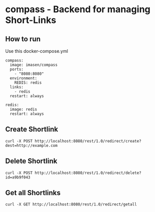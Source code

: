 # compass - Backend for managing Short-Links

How to run
----------
Use this docker-compose.yml

<pre><code>compass:
  image: imasen/compass
  ports:
    - "8080:8080"
  environment:
    REDIS: redis
  links:
    - redis
  restart: always

redis:
  image: redis
  restart: always</pre></code>

Create Shortlink
----------------
<pre><code>curl -X POST http://localhost:8080/rest/1.0/redirect/create?dest=http://example.com</code></pre>

Delete Shortlink
----------------
<pre><code>curl -X POST http://localhost:8080/rest/1.0/redirect/delete?id=a9b9f043</code></pre>

Get all Shortlinks
------------------
<pre><code>curl -X GET http://localhost:8080/rest/1.0/redirect/getall</code></pre>
